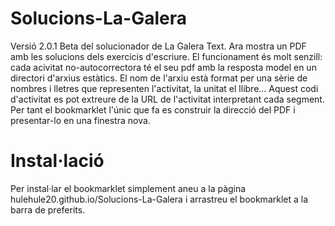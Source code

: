 Solucions-La-Galera
===================

Versió 2.0.1 Beta del solucionador de La Galera Text.  Ara mostra un PDF amb les solucions dels exercicis d'escriure.  El funcionament és molt senzill: cada acivitat no-autocorrectora té el seu pdf amb la resposta model en un directori d'arxius estàtics.  El nom de l'arxiu està format per una sèrie de nombres i lletres que representen l'activitat, la unitat el llibre...  Aquest codi d'activitat es pot extreure de la URL de l'activitat interpretant cada segment.  Per tant el bookmarklet l'únic que fa es construir la direcció del PDF i presentar-lo en una finestra nova.

# Instal·lació
Per instal·lar el bookmarklet simplement aneu a la pàgina hulehule20.github.io/Solucions-La-Galera i arrastreu el bookmarklet a la barra de preferits.
